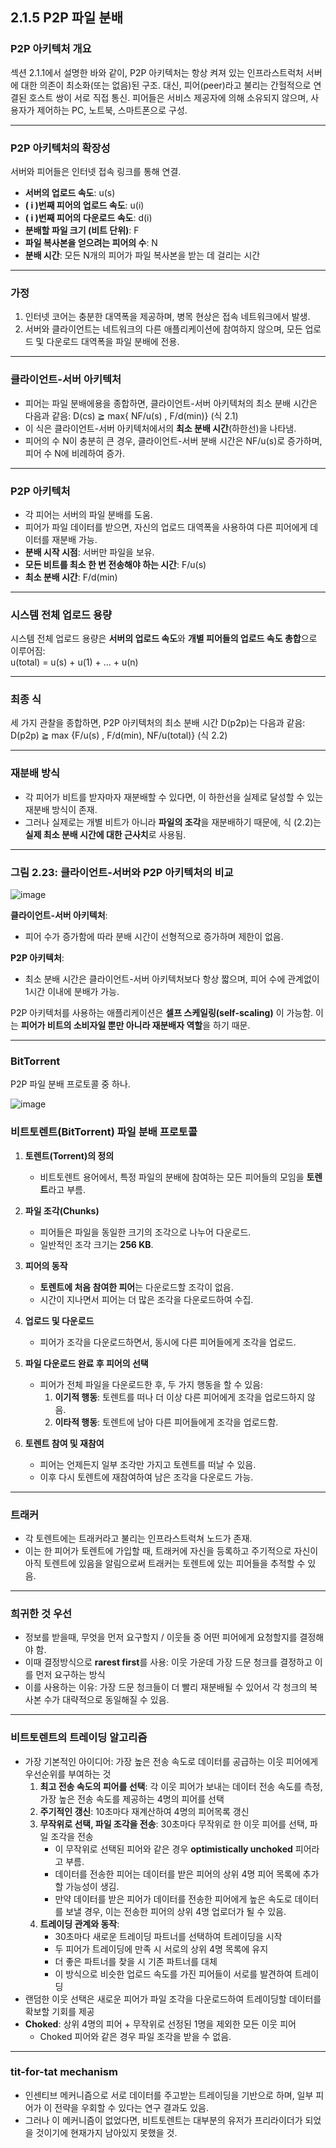 ## 2.1.5 P2P 파일 분배

### **P2P 아키텍처 개요**  
섹션 2.1.1에서 설명한 바와 같이, P2P 아키텍처는 항상 켜져 있는 인프라스트럭처 서버에 대한 의존이 최소화(또는 없음)된 구조. 대신, 피어(peer)라고 불리는 간헐적으로 연결된 호스트 쌍이 서로 직접 통신.
피어들은 서비스 제공자에 의해 소유되지 않으며, 사용자가 제어하는 PC, 노트북, 스마트폰으로 구성.

---

### **P2P 아키텍처의 확장성**  

서버와 피어들은 인터넷 접속 링크를 통해 연결.

- **서버의 업로드 속도**: u(s)
- **\( i \)번째 피어의 업로드 속도**: u(i)  
- **\( i \)번째 피어의 다운로드 속도**: d(i)
- **분배할 파일 크기 (비트 단위)**: F
- **파일 복사본을 얻으려는 피어의 수**: N
- **분배 시간**: 모든 N개의 피어가 파일 복사본을 받는 데 걸리는 시간  

---

### **가정**  
1. 인터넷 코어는 충분한 대역폭을 제공하며, 병목 현상은 접속 네트워크에서 발생.  
2. 서버와 클라이언트는 네트워크의 다른 애플리케이션에 참여하지 않으며, 모든 업로드 및 다운로드 대역폭을 파일 분배에 전용.

---

### **클라이언트-서버 아키텍처**

- 피어는 파일 분배에용을 종합하면, 클라이언트-서버 아키텍처의 최소 분배 시간은 다음과 같음: D(cs) ≧ max{ NF/u(s) , F/d(min)} (식 2.1)
- 이 식은 클라이언트-서버 아키텍처에서의 **최소 분배 시간**(하한선)을 나타냄.
- 피어의 수 N이 충분히 큰 경우, 클라이언트-서버 분배 시간은 NF/u(s)로 증가하며, 피어 수 N에 비례하여 증가.

---

### **P2P 아키텍처**

- 각 피어는 서버의 파일 분배를 도움.
- 피어가 파일 데이터를 받으면, 자신의 업로드 대역폭을 사용하여 다른 피어에게 데이터를 재분배 가능.
- **분배 시작 시점**: 서버만 파일을 보유.  
- **모든 비트를 최소 한 번 전송해야 하는 시간**: F/u(s)
- **최소 분배 시간**: F/d(min)

---

### **시스템 전체 업로드 용량**  
시스템 전체 업로드 용량은 **서버의 업로드 속도**와 **개별 피어들의 업로드 속도 총합**으로 이루어짐:  
u(total) = u(s) + u(1) + ... + u(n)

---

### **최종 식**  
세 가지 관찰을 종합하면, P2P 아키텍처의 최소 분배 시간 D(p2p)는 다음과 같음: D(p2p) ≧ max {F/u(s) , F/d(min), NF/u(total)} (식 2.2)

---

### **재분배 방식**  
- 각 피어가 비트를 받자마자 재분배할 수 있다면, 이 하한선을 실제로 달성할 수 있는 재분배 방식이 존재.  
- 그러나 실제로는 개별 비트가 아니라 **파일의 조각**을 재분배하기 때문에, 식 (2.2)는 **실제 최소 분배 시간에 대한 근사치**로 사용됨.

---

### **그림 2.23: 클라이언트-서버와 P2P 아키텍처의 비교**  

![image](https://github.com/user-attachments/assets/e2c327c7-b0e8-4c5d-bcb0-a8b4242307bb)


**클라이언트-서버 아키텍처**:  
- 피어 수가 증가함에 따라 분배 시간이 선형적으로 증가하며 제한이 없음.  

**P2P 아키텍처**:  
- 최소 분배 시간은 클라이언트-서버 아키텍처보다 항상 짧으며, 피어 수에 관계없이 1시간 이내에 분배가 가능.  

P2P 아키텍처를 사용하는 애플리케이션은 **셀프 스케일링(self-scaling)** 이 가능함. 이는 **피어가 비트의 소비자일 뿐만 아니라 재분배자 역할**을 하기 때문.

---

### **BitTorrent**
P2P 파일 분배 프로토콜 중 하나.

![image](https://github.com/user-attachments/assets/25ef7483-f087-4803-b2d4-08a69a56098a)

### **비트토렌트(BitTorrent) 파일 분배 프로토콜**

1. **토렌트(Torrent)의 정의**  
   - 비트토렌트 용어에서, 특정 파일의 분배에 참여하는 모든 피어들의 모임을 **토렌트**라고 부름.

2. **파일 조각(Chunks)**  
   - 피어들은 파일을 동일한 크기의 조각으로 나누어 다운로드.  
   - 일반적인 조각 크기는 **256 KB**.

3. **피어의 동작**  
   - **토렌트에 처음 참여한 피어**는 다운로드할 조각이 없음.  
   - 시간이 지나면서 피어는 더 많은 조각을 다운로드하여 수집.  

4. **업로드 및 다운로드**  
   - 피어가 조각을 다운로드하면서, 동시에 다른 피어들에게 조각을 업로드.

5. **파일 다운로드 완료 후 피어의 선택**  
   - 피어가 전체 파일을 다운로드한 후, 두 가지 행동을 할 수 있음:
     1. **이기적 행동**: 토렌트를 떠나 더 이상 다른 피어에게 조각을 업로드하지 않음.  
     2. **이타적 행동**: 토렌트에 남아 다른 피어들에게 조각을 업로드함.

6. **토렌트 참여 및 재참여**  
   - 피어는 언제든지 일부 조각만 가지고 토렌트를 떠날 수 있음.  
   - 이후 다시 토렌트에 재참여하여 남은 조각을 다운로드 가능.

---

### **트래커**
- 각 토렌트에는 트래커라고 불리는 인프라스트럭쳐 노드가 존재.
- 이는 한 피어가 토렌트에 가입할 때, 트래커에 자신을 등록하고 주기적으로 자신이 아직 토렌트에 있음을 알림으로써 트래커는 토렌트에 있는 피어들을 추적할 수 있음.

---

### **희귀한 것 우선**
- 정보를 받을때, 무엇을 먼저 요구할지 / 이웃들 중 어떤 피어에게 요청할지를 결정해야 함.
- 이때 결정방식으로 **rarest first**를 사용: 이웃 가운데 가장 드문 청크를 결정하고 이를 먼저 요구하는 방식
- 이를 사용하는 이유: 가장 드문 청크들이 더 빨리 재분배될 수 있어서 각 청크의 복사본 수가 대략적으로 동일해질 수 있음.

---

### **비트토렌트의 트레이딩 알고리즘**
- 가장 기본적인 아이디어: 가장 높은 전송 속도로 데이터를 공급하는 이웃 피어에게 우선순위를 부여하는 것
  1. **최고 전송 속도의 피어를 선택**: 각 이웃 피어가 보내는 데이터 전송 속도를 측정, 가장 높은 전송 속도를 제공하는 4명의 피어를 선택
  2. **주기적인 갱신**: 10초마다 재계산하여 4명의 피어목록 갱신
  3. **무작위로 선택, 파일 조각을 전송**: 30초마다 무작위로 한 이웃 피어를 선택, 파일 조각을 전송
     - 이 무작위로 선택된 피어와 같은 경우 **optimistically unchoked** 피어라고 부름.
     - 데이터를 전송한 피어는 데이터를 받은 피어의 상위 4명 피어 목록에 추가할 가능성이 생김.
     - 만약 데이터를 받은 피어가 데이터를 전송한 피어에게 높은 속도로 데이터를 보낼 경우, 이는 전송한 피어의 상위 4명 업로더가 될 수 있음.
  4. **트레이딩 관계와 동작**:
     - 30초마다 새로운 트레이딩 파트너를 선택하여 트레이딩을 시작
     - 두 피어가 트레이딩에 만족 시 서로의 상위 4명 목록에 유지
     - 더 좋은 파트너를 찾을 시 기존 파트너를 대체
     - 이 방식으로 비슷한 업로드 속도를 가진 피어들이 서로를 발견하여 트레이딩
- 랜덤한 이웃 선택은 새로운 피어가 파일 조각을 다운로드하여 트레이딩할 데이터를 확보할 기회를 제공
- **Choked**: 상위 4명의 피어 + 무작위로 선정된 1명을 제외한 모든 이웃 피어
  - Choked 피어와 같은 경우 파일 조각을 받을 수 없음.

---

### **tit-for-tat mechanism**
- 인센티브 메커니즘으로 서로 데이터를 주고받는 트레이딩을 기반으로 하며, 일부 피어가 이 전략을 우회할 수 있다는 연구 결과도 있음.
- 그러나 이 메커니즘이 없었다면, 비트토렌트는 대부분의 유저가 프리라이더가 되었을 것이기에 현재가지 남아있지 못했을 것.
